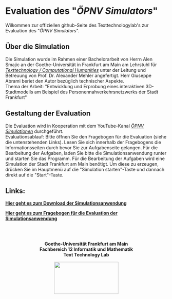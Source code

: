 # Evaluation des "*ÖPNV Simulators*"

Wilkommen zur offiziellen github-Seite des Texttechnologylab's zur Evaluation des "*ÖPNV Simulators*".
<br>

## Über die Simulation 

Die Simulation wurde im Rahmen einer Bachelorarbeit von Herrn Alen Smajic an der Goethe-Universität in Frankfurt am Main am Lehrstuhl für [*Texttechnology / Computational Humanities*](https://www.texttechnologylab.org) unter der Leitung und Betreuung von Prof. Dr. Alexander Mehler angefertigt. Herr Giuseppe Abrami beriet den Autor bezüglich technischer Aspekte.
<br>
Thema der Arbeit: "Entwicklung und Erprobung eines interaktiven 3D-Stadtmodells am Beispiel des Personennahverkehrsnetzwerks der Stadt Frankfurt"
<br>

## Gestaltung der Evaluation
Die Evaluation wird in Kooperation mit dem YouTube-Kanal [*ÖPNV Simulationen*](https://www.youtube.com/channel/UCO1BuqVzRmpsgZt8Tfxhipg) durchgeführt.
<br>
Evaluationsablauf:
Bitte öffnen Sie den Fragebogen für die Evaluation (siehe die untenstehenden Links). Lesen Sie sich innerhalb der Fragebogens die Informationsseiten durch bevor Sie zur Aufgabenseite gelangen. Für die Bearbeitung der Aufgaben, laden Sie bitte die Simulationsanwendung runter und starten Sie das Programm. Für die Bearbeitung der Aufgaben wird eine Simulation der Stadt Frankfurt am Main benötigt. Um diese zu erzeugen, drücken Sie im Hauptmenü auf die "Simulation starten"-Taste und dannach direkt auf die "Start"-Taste. 
<br>

## Links:

[**Hier geht es zum Download der Simulationsanwendung**](http://www.texttechnologylab.org/files/PublicTransportSimulator.zip)

[**Hier geht es zum Fragebogen für die Evaluation der Simulationsanwendung**](https://alensm.typeform.com/to/eBaLzt)

<br>
<br>
<p align="center">
  <b>Goethe-Universität Frankfurt am Main</b><br>
  <b>Fachbereich 12 Informatik und Mathematik</b><br>
  <b>Text Technology Lab</b><br>
</p>
<p align="center">
  <img width="200" height="100" src="https://upload.wikimedia.org/wikipedia/de/f/f0/Goethe-Logo.svg">
</p>
